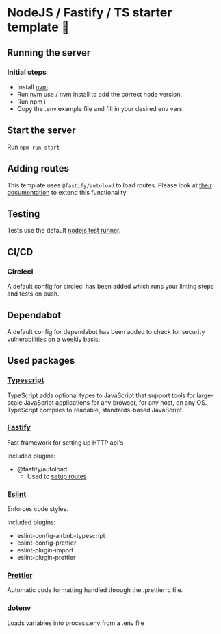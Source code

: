 # NodeJS / Fastify / TS starter template 🚀

## Running the server

### Initial steps

- Install [nvm](https://github.com/nvm-sh/nvm)
- Run nvm use / nvm install to add the correct node version.
- Run npm i
- Copy the .env.example file and fill in your desired env vars.

## Start the server

Run `npm run start`

## Adding routes

This template uses `@fastify/autoload` to load routes. Please look at [their documentation](https://github.com/fastify/fastify-autoload) to extend this functionality

## Testing

Tests use the default [nodejs test runner](https://nodejs.org/api/test.html).

## CI/CD

### Circleci

A default config for circleci has been added which runs your linting steps and tests on push. 

## Dependabot

A default config for dependabot has been added to check for security vulnerabilities on a weekly basis.


## Used packages 

### [Typescript](https://github.com/microsoft/TypeScript)

TypeScript adds optional types to JavaScript that support tools for large-scale JavaScript applications for any browser, for any host, on any OS. TypeScript compiles to readable, standards-based JavaScript. 

### [Fastify](https://github.com/fastify/fastify)

Fast framework for setting up HTTP api's

Included plugins:

- @fastify/autoload
  - Used to [setup routes](#adding-routes)

### [Eslint](https://github.com/eslint/eslint)

Enforces code styles.

Included plugins:

- eslint-config-airbnb-typescript
- eslint-config-prettier
- eslint-plugin-import
- eslint-plugin-prettier

### [Prettier](https://github.com/prettier/prettier)

Automatic code formatting handled through the .prettierrc file.

### [dotenv](https://github.com/motdotla/dotenv)

Loads variables into process.env from a .env file
